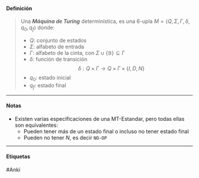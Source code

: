 #### Definición

> Una ***Máquina de Turing*** determinística, es una 6-upla $M=\langle Q,\Sigma,\Gamma,\delta,q_0,q_f\rangle$ donde:
> 	- $Q$: conjunto de estados
> 	- $\Sigma$: alfabeto de entrada
> 	- $\Gamma$: alfabeto de la cinta, con $\Sigma\cup\{\mathbb{B}\}\subseteq\Gamma$
> 	- $\delta$: función de transición $$\delta:Q×\Gamma\to{Q×\Gamma×\{I,D,N\}}$$
> 	- $q_0$: estado inicial
> 	- $q_f$: estado final

***
#### Notas
- Existen varias especificaciones de una MT-Estandar, pero todas ellas son equivalentes:
	- Pueden tener más de un estado final o incluso no tener estado final
	- Pueden no tener $N$, es decir `NO-OP`
***
#### Etiquetas
#Anki 